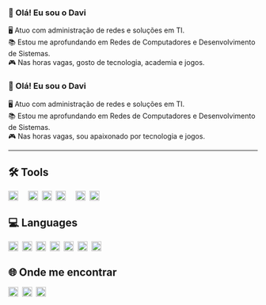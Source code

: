 ### 👋 Olá! Eu sou o Davi

🖥️ Atuo com administração de redes e soluções em TI.  
📚 Estou me aprofundando em Redes de Computadores e Desenvolvimento de Sistemas.  
🎮 Nas horas vagas, gosto de tecnologia, academia e jogos.

  ### 👋 Olá! Eu sou o Davi

🖥️ Atuo com administração de redes e soluções em TI.  
📚 Estou me aprofundando em Redes de Computadores e Desenvolvimento de Sistemas.  
🎮 Nas horas vagas, sou apaixonado por tecnologia e jogos.

---

## 🛠️ Tools

<img src="https://cdn.jsdelivr.net/gh/devicons/devicon/icons/azure/azure-original.svg" width="20" style="display:inline-block; margin-right:20px;"/><img src="https://cdn.jsdelivr.net/gh/devicons/devicon/icons/windows8/windows8-original.svg" width="20" style="display:inline-block; margin-right:8px;"/><img src="https://cdn.jsdelivr.net/gh/devicons/devicon/icons/linux/linux-original.svg" width="20" style="display:inline-block; margin-right:8px;"/><img src="https://cdn.jsdelivr.net/gh/devicons/devicon/icons/android/android-original.svg" width="20" style="display:inline-block; margin-right:20px;"/><img src="https://cdn.jsdelivr.net/gh/devicons/devicon/icons/debian/debian-original.svg" width="20" style="display:inline-block; margin-right:8px;"/><img src="https://cdn.jsdelivr.net/gh/devicons/devicon/icons/vscode/vscode-original.svg" width="20" style="display:inline-block; margin-right:8px;"/>

## 💻 Languages

<img src="https://cdn.jsdelivr.net/gh/devicons/devicon/icons/javascript/javascript-original.svg" width="20" style="display:inline-block; margin-right:8px;"/><img src="https://cdn.jsdelivr.net/gh/devicons/devicon/icons/python/python-original.svg" width="20" style="display:inline-block; margin-right:8px;"/><img src="https://cdn.jsdelivr.net/gh/devicons/devicon/icons/css3/css3-original.svg" width="20" style="display:inline-block; margin-right:8px;"/><img src="https://cdn.jsdelivr.net/gh/devicons/devicon/icons/c/c-original.svg" width="20" style="display:inline-block; margin-right:8px;"/><img src="https://cdn.jsdelivr.net/gh/devicons/devicon/icons/html5/html5-original.svg" width="20" style="display:inline-block; margin-right:8px;"/><img src="https://cdn.jsdelivr.net/gh/devicons/devicon/icons/java/java-original.svg" width="20" style="display:inline-block; margin-right:8px;"/><img src="https://cdn.jsdelivr.net/gh/devicons/devicon/icons/mysql/mysql-original.svg" width="20" style="display:inline-block; margin-right:8px;"/>

## 🌐 Onde me encontrar

<a href="https://www.instagram.com/seuusuario" target="_blank" rel="noopener noreferrer"><img src="https://cdn.jsdelivr.net/gh/devicons/devicon/icons/instagram/instagram-original.svg" width="20" style="display:inline-block; margin-right:8px;"/></a><a href="https://www.linkedin.com/in/seuusuario" target="_blank" rel="noopener noreferrer"><img src="https://cdn.jsdelivr.net/gh/devicons/devicon/icons/linkedin/linkedin-original.svg" width="20" style="display:inline-block; margin-right:8px;"/></a><a href="https://discord.com/users/seuusuario" target="_blank" rel="noopener noreferrer"><img src="https://cdn.jsdelivr.net/gh/devicons/devicon/icons/discordjs/discordjs-original.svg" width="20" style="display:inline-block; margin-right:8px;"/></a>
